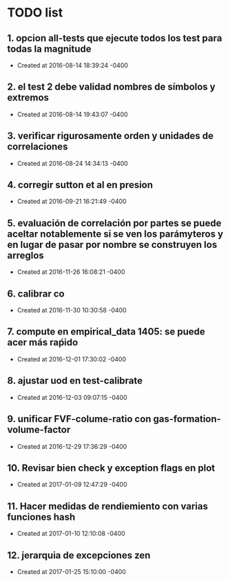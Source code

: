 # TODO list
## 1. opcion all-tests que ejecute todos los test para todas la magnitude
- Created at   2016-08-14 18:39:24 -0400

## 2. el test 2 debe validad nombres de símbolos y extremos
- Created at   2016-08-14 19:43:07 -0400

## 3. verificar rigurosamente orden y unidades de correlaciones
- Created at   2016-08-24 14:34:13 -0400

## 4. corregir sutton et al en presion
- Created at   2016-09-21 16:21:49 -0400

## 5. evaluación de correlación por partes se puede aceltar notablemente si se ven los parámyteros y en lugar de pasar por nombre se construyen los arreglos
- Created at   2016-11-26 16:08:21 -0400

## 6. calibrar co
- Created at   2016-11-30 10:30:58 -0400

## 7. compute en empirical_data 1405: se puede acer más raṕido
- Created at   2016-12-01 17:30:02 -0400

## 8. ajustar uod en test-calibrate
- Created at   2016-12-03 09:07:15 -0400

## 9. unificar FVF-colume-ratio con gas-formation-volume-factor
- Created at   2016-12-29 17:36:29 -0400

## 10. Revisar bien check y exception flags en plot
- Created at   2017-01-09 12:47:29 -0400

## 11. Hacer medidas de rendiemiento con varias funciones hash
- Created at   2017-01-10 12:10:08 -0400

## 12. jerarquia de excepciones zen
- Created at   2017-01-25 15:10:00 -0400

